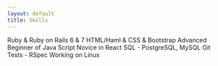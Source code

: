 ```yaml
---
layout: default
title: Skills
---
```

Ruby & Ruby on Rails 6 & 7
HTML/Haml & CSS & Bootstrap
Advanced Beginner of Java Script
Novice in React
SQL - PostgreSQL, MySQL
Git
Tests - RSpec
Working on Linux
